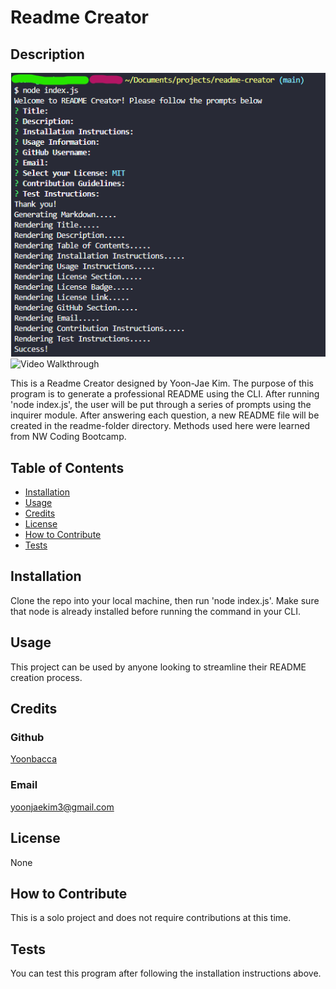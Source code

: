 # Readme Creator
## Description
![Readme Creator](./assets/images/screenshot.png)
![Video Walkthrough](https://drive.google.com/file/d/19_hFuzARAdhmeSqaUb0yfeeF5K2VJMox/view)

This is a Readme Creator designed by Yoon-Jae Kim. The purpose of this program is to generate a professional README using the CLI. After running 'node index.js', the user will be put through a series of prompts using the inquirer module. After answering each question, a new README file will be created in the readme-folder directory. Methods used here were learned from NW Coding Bootcamp.

## Table of Contents
- [Installation](#installation)
- [Usage](#usage)
- [Credits](#credits)
- [License](#license)
- [How to Contribute](#how-to-contribute)
- [Tests](#tests)

## Installation
Clone the repo into your local machine, then run 'node index.js'. Make sure that node is already installed before running the command in your CLI.

## Usage
This project can be used by anyone looking to streamline their README creation process.

## Credits
### Github
[Yoonbacca](https://github.com/Yoonbacca)
### Email
[yoonjaekim3@gmail.com](yoonjaekim3@gmail.com)

## License
None

## How to Contribute
This is a solo project and does not require contributions at this time.

## Tests
You can test this program after following the installation instructions above.
  
